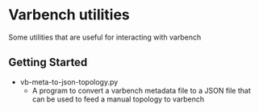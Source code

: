 # Varbench utilities

Some utilities that are useful for interacting with varbench 

## Getting Started

* vb-meta-to-json-topology.py
    * A program to convert a varbench metadata file to a JSON file that can be used to feed a manual topology to varbench

